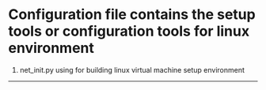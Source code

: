 Configuration file contains the setup tools or configuration tools for linux environment
========================
1. net_init.py 
	using for building linux virtual machine setup environment
-----------------------
